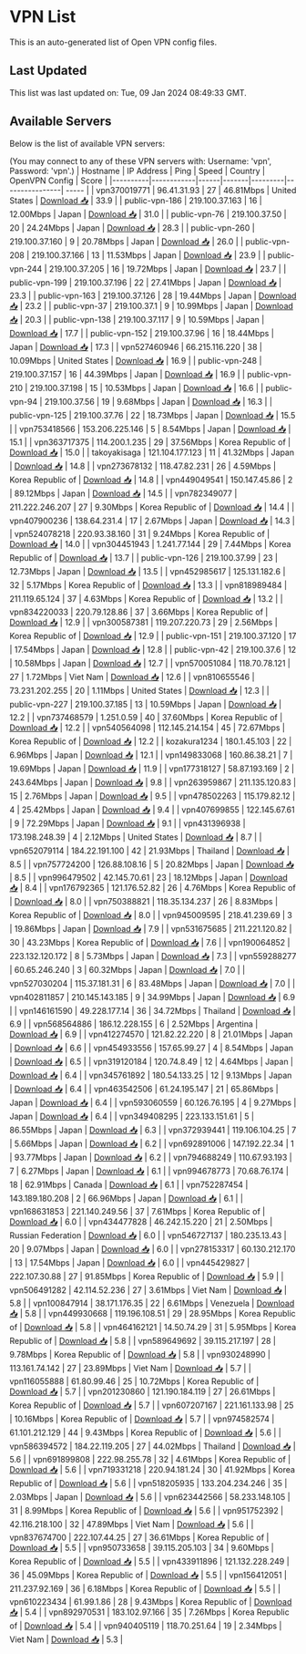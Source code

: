 # VPN List

This is an auto-generated list of Open VPN config files.

## Last Updated

This list was last updated on: Tue, 09 Jan 2024 08:49:33 GMT.

## Available Servers

Below is the list of available VPN servers:

(You may connect to any of these VPN servers with: Username: 'vpn', Password: 'vpn'.)
| Hostname | IP Address | Ping | Speed | Country | OpenVPN Config | Score |
|----------|------------|------|-------|---------|----------------| ----- |
| vpn370019771 | 96.41.31.93 | 27 | 46.81Mbps | United States | [Download 📥](./configs/server_0_US.ovpn) | 33.9 |
| public-vpn-186 | 219.100.37.163 | 16 | 12.00Mbps | Japan | [Download 📥](./configs/server_1_JP.ovpn) | 31.0 |
| public-vpn-76 | 219.100.37.50 | 20 | 24.24Mbps | Japan | [Download 📥](./configs/server_2_JP.ovpn) | 28.3 |
| public-vpn-260 | 219.100.37.160 | 9 | 20.78Mbps | Japan | [Download 📥](./configs/server_3_JP.ovpn) | 26.0 |
| public-vpn-208 | 219.100.37.166 | 13 | 11.53Mbps | Japan | [Download 📥](./configs/server_4_JP.ovpn) | 23.9 |
| public-vpn-244 | 219.100.37.205 | 16 | 19.72Mbps | Japan | [Download 📥](./configs/server_5_JP.ovpn) | 23.7 |
| public-vpn-199 | 219.100.37.196 | 22 | 27.41Mbps | Japan | [Download 📥](./configs/server_6_JP.ovpn) | 23.3 |
| public-vpn-163 | 219.100.37.126 | 28 | 19.44Mbps | Japan | [Download 📥](./configs/server_7_JP.ovpn) | 23.2 |
| public-vpn-37 | 219.100.37.1 | 9 | 10.99Mbps | Japan | [Download 📥](./configs/server_8_JP.ovpn) | 20.3 |
| public-vpn-138 | 219.100.37.117 | 9 | 10.59Mbps | Japan | [Download 📥](./configs/server_9_JP.ovpn) | 17.7 |
| public-vpn-152 | 219.100.37.96 | 16 | 18.44Mbps | Japan | [Download 📥](./configs/server_10_JP.ovpn) | 17.3 |
| vpn527460946 | 66.215.116.220 | 38 | 10.09Mbps | United States | [Download 📥](./configs/server_11_US.ovpn) | 16.9 |
| public-vpn-248 | 219.100.37.157 | 16 | 44.39Mbps | Japan | [Download 📥](./configs/server_12_JP.ovpn) | 16.9 |
| public-vpn-210 | 219.100.37.198 | 15 | 10.53Mbps | Japan | [Download 📥](./configs/server_13_JP.ovpn) | 16.6 |
| public-vpn-94 | 219.100.37.56 | 19 | 9.68Mbps | Japan | [Download 📥](./configs/server_14_JP.ovpn) | 16.3 |
| public-vpn-125 | 219.100.37.76 | 22 | 18.73Mbps | Japan | [Download 📥](./configs/server_15_JP.ovpn) | 15.5 |
| vpn753418566 | 153.206.225.146 | 5 | 8.54Mbps | Japan | [Download 📥](./configs/server_16_JP.ovpn) | 15.1 |
| vpn363717375 | 114.200.1.235 | 29 | 37.56Mbps | Korea Republic of | [Download 📥](./configs/server_17_KR.ovpn) | 15.0 |
| takoyakisaga | 121.104.177.123 | 11 | 41.32Mbps | Japan | [Download 📥](./configs/server_18_JP.ovpn) | 14.8 |
| vpn273678132 | 118.47.82.231 | 26 | 4.59Mbps | Korea Republic of | [Download 📥](./configs/server_19_KR.ovpn) | 14.8 |
| vpn449049541 | 150.147.45.86 | 2 | 89.12Mbps | Japan | [Download 📥](./configs/server_20_JP.ovpn) | 14.5 |
| vpn782349077 | 211.222.246.207 | 27 | 9.30Mbps | Korea Republic of | [Download 📥](./configs/server_21_KR.ovpn) | 14.4 |
| vpn407900236 | 138.64.231.4 | 17 | 2.67Mbps | Japan | [Download 📥](./configs/server_22_JP.ovpn) | 14.3 |
| vpn524078218 | 220.93.38.160 | 31 | 9.24Mbps | Korea Republic of | [Download 📥](./configs/server_23_KR.ovpn) | 14.0 |
| vpn304451943 | 1.241.77.144 | 29 | 7.44Mbps | Korea Republic of | [Download 📥](./configs/server_24_KR.ovpn) | 13.7 |
| public-vpn-126 | 219.100.37.99 | 23 | 12.73Mbps | Japan | [Download 📥](./configs/server_25_JP.ovpn) | 13.5 |
| vpn452985617 | 125.131.182.6 | 32 | 5.17Mbps | Korea Republic of | [Download 📥](./configs/server_26_KR.ovpn) | 13.3 |
| vpn818989484 | 211.119.65.124 | 37 | 4.63Mbps | Korea Republic of | [Download 📥](./configs/server_27_KR.ovpn) | 13.2 |
| vpn834220033 | 220.79.128.86 | 37 | 3.66Mbps | Korea Republic of | [Download 📥](./configs/server_28_KR.ovpn) | 12.9 |
| vpn300587381 | 119.207.220.73 | 29 | 2.56Mbps | Korea Republic of | [Download 📥](./configs/server_29_KR.ovpn) | 12.9 |
| public-vpn-151 | 219.100.37.120 | 17 | 17.54Mbps | Japan | [Download 📥](./configs/server_30_JP.ovpn) | 12.8 |
| public-vpn-42 | 219.100.37.6 | 12 | 10.58Mbps | Japan | [Download 📥](./configs/server_31_JP.ovpn) | 12.7 |
| vpn570051084 | 118.70.78.121 | 27 | 1.72Mbps | Viet Nam | [Download 📥](./configs/server_32_VN.ovpn) | 12.6 |
| vpn810655546 | 73.231.202.255 | 20 | 1.11Mbps | United States | [Download 📥](./configs/server_33_US.ovpn) | 12.3 |
| public-vpn-227 | 219.100.37.185 | 13 | 10.59Mbps | Japan | [Download 📥](./configs/server_34_JP.ovpn) | 12.2 |
| vpn737468579 | 1.251.0.59 | 40 | 37.60Mbps | Korea Republic of | [Download 📥](./configs/server_35_KR.ovpn) | 12.2 |
| vpn540564098 | 112.145.214.154 | 45 | 72.67Mbps | Korea Republic of | [Download 📥](./configs/server_36_KR.ovpn) | 12.2 |
| kozakura1234 | 180.1.45.103 | 22 | 6.96Mbps | Japan | [Download 📥](./configs/server_37_JP.ovpn) | 12.1 |
| vpn149833068 | 160.86.38.21 | 7 | 19.69Mbps | Japan | [Download 📥](./configs/server_38_JP.ovpn) | 11.9 |
| vpn177318127 | 58.87.193.169 | 2 | 243.64Mbps | Japan | [Download 📥](./configs/server_39_JP.ovpn) | 9.8 |
| vpn263959867 | 211.135.120.83 | 15 | 2.76Mbps | Japan | [Download 📥](./configs/server_40_JP.ovpn) | 9.5 |
| vpn478502263 | 115.179.82.12 | 4 | 25.42Mbps | Japan | [Download 📥](./configs/server_41_JP.ovpn) | 9.4 |
| vpn407699855 | 122.145.67.61 | 9 | 72.29Mbps | Japan | [Download 📥](./configs/server_42_JP.ovpn) | 9.1 |
| vpn431396938 | 173.198.248.39 | 4 | 2.12Mbps | United States | [Download 📥](./configs/server_43_US.ovpn) | 8.7 |
| vpn652079114 | 184.22.191.100 | 42 | 21.93Mbps | Thailand | [Download 📥](./configs/server_44_TH.ovpn) | 8.5 |
| vpn757724200 | 126.88.108.16 | 5 | 20.82Mbps | Japan | [Download 📥](./configs/server_45_JP.ovpn) | 8.5 |
| vpn996479502 | 42.145.70.61 | 23 | 18.12Mbps | Japan | [Download 📥](./configs/server_46_JP.ovpn) | 8.4 |
| vpn176792365 | 121.176.52.82 | 26 | 4.76Mbps | Korea Republic of | [Download 📥](./configs/server_47_KR.ovpn) | 8.0 |
| vpn750388821 | 118.35.134.237 | 26 | 8.83Mbps | Korea Republic of | [Download 📥](./configs/server_48_KR.ovpn) | 8.0 |
| vpn945009595 | 218.41.239.69 | 3 | 19.86Mbps | Japan | [Download 📥](./configs/server_49_JP.ovpn) | 7.9 |
| vpn531675685 | 211.221.120.82 | 30 | 43.23Mbps | Korea Republic of | [Download 📥](./configs/server_50_KR.ovpn) | 7.6 |
| vpn190064852 | 223.132.120.172 | 8 | 5.73Mbps | Japan | [Download 📥](./configs/server_51_JP.ovpn) | 7.3 |
| vpn559288277 | 60.65.246.240 | 3 | 60.32Mbps | Japan | [Download 📥](./configs/server_52_JP.ovpn) | 7.0 |
| vpn527030204 | 115.37.181.31 | 6 | 83.48Mbps | Japan | [Download 📥](./configs/server_53_JP.ovpn) | 7.0 |
| vpn402811857 | 210.145.143.185 | 9 | 34.99Mbps | Japan | [Download 📥](./configs/server_54_JP.ovpn) | 6.9 |
| vpn146161590 | 49.228.177.14 | 36 | 34.72Mbps | Thailand | [Download 📥](./configs/server_55_TH.ovpn) | 6.9 |
| vpn568564886 | 186.12.228.155 | 6 | 2.52Mbps | Argentina | [Download 📥](./configs/server_56_AR.ovpn) | 6.9 |
| vpn412274570 | 121.82.22.220 | 8 | 21.01Mbps | Japan | [Download 📥](./configs/server_57_JP.ovpn) | 6.6 |
| vpn454933556 | 157.65.99.27 | 4 | 8.54Mbps | Japan | [Download 📥](./configs/server_58_JP.ovpn) | 6.5 |
| vpn319120184 | 120.74.8.49 | 12 | 4.64Mbps | Japan | [Download 📥](./configs/server_59_JP.ovpn) | 6.4 |
| vpn345761892 | 180.54.133.25 | 12 | 9.13Mbps | Japan | [Download 📥](./configs/server_60_JP.ovpn) | 6.4 |
| vpn463542506 | 61.24.195.147 | 21 | 65.86Mbps | Japan | [Download 📥](./configs/server_61_JP.ovpn) | 6.4 |
| vpn593060559 | 60.126.76.195 | 4 | 9.27Mbps | Japan | [Download 📥](./configs/server_62_JP.ovpn) | 6.4 |
| vpn349408295 | 223.133.151.61 | 5 | 86.55Mbps | Japan | [Download 📥](./configs/server_63_JP.ovpn) | 6.3 |
| vpn372939441 | 119.106.104.25 | 7 | 5.66Mbps | Japan | [Download 📥](./configs/server_64_JP.ovpn) | 6.2 |
| vpn692891006 | 147.192.22.34 | 1 | 93.77Mbps | Japan | [Download 📥](./configs/server_65_JP.ovpn) | 6.2 |
| vpn794688249 | 110.67.93.193 | 7 | 6.27Mbps | Japan | [Download 📥](./configs/server_66_JP.ovpn) | 6.1 |
| vpn994678773 | 70.68.76.174 | 18 | 62.91Mbps | Canada | [Download 📥](./configs/server_67_CA.ovpn) | 6.1 |
| vpn752287454 | 143.189.180.208 | 2 | 66.96Mbps | Japan | [Download 📥](./configs/server_68_JP.ovpn) | 6.1 |
| vpn168631853 | 221.140.249.56 | 37 | 7.61Mbps | Korea Republic of | [Download 📥](./configs/server_69_KR.ovpn) | 6.0 |
| vpn434477828 | 46.242.15.220 | 21 | 2.50Mbps | Russian Federation | [Download 📥](./configs/server_70_RU.ovpn) | 6.0 |
| vpn546727137 | 180.235.13.43 | 20 | 9.07Mbps | Japan | [Download 📥](./configs/server_71_JP.ovpn) | 6.0 |
| vpn278153317 | 60.130.212.170 | 13 | 17.54Mbps | Japan | [Download 📥](./configs/server_72_JP.ovpn) | 6.0 |
| vpn445429827 | 222.107.30.88 | 27 | 91.85Mbps | Korea Republic of | [Download 📥](./configs/server_73_KR.ovpn) | 5.9 |
| vpn506491282 | 42.114.52.236 | 27 | 3.61Mbps | Viet Nam | [Download 📥](./configs/server_74_VN.ovpn) | 5.8 |
| vpn100847914 | 38.171.176.35 | 22 | 6.61Mbps | Venezuela | [Download 📥](./configs/server_75_VE.ovpn) | 5.8 |
| vpn449930668 | 119.196.108.51 | 29 | 28.95Mbps | Korea Republic of | [Download 📥](./configs/server_76_KR.ovpn) | 5.8 |
| vpn464162121 | 14.50.74.29 | 31 | 5.95Mbps | Korea Republic of | [Download 📥](./configs/server_77_KR.ovpn) | 5.8 |
| vpn589649692 | 39.115.217.197 | 28 | 9.78Mbps | Korea Republic of | [Download 📥](./configs/server_78_KR.ovpn) | 5.8 |
| vpn930248990 | 113.161.74.142 | 27 | 23.89Mbps | Viet Nam | [Download 📥](./configs/server_79_VN.ovpn) | 5.7 |
| vpn116055888 | 61.80.99.46 | 25 | 10.72Mbps | Korea Republic of | [Download 📥](./configs/server_80_KR.ovpn) | 5.7 |
| vpn201230860 | 121.190.184.119 | 27 | 26.61Mbps | Korea Republic of | [Download 📥](./configs/server_81_KR.ovpn) | 5.7 |
| vpn607207167 | 221.161.133.98 | 25 | 10.16Mbps | Korea Republic of | [Download 📥](./configs/server_82_KR.ovpn) | 5.7 |
| vpn974582574 | 61.101.212.129 | 44 | 9.43Mbps | Korea Republic of | [Download 📥](./configs/server_83_KR.ovpn) | 5.6 |
| vpn586394572 | 184.22.119.205 | 27 | 44.02Mbps | Thailand | [Download 📥](./configs/server_84_TH.ovpn) | 5.6 |
| vpn691899808 | 222.98.255.78 | 32 | 4.61Mbps | Korea Republic of | [Download 📥](./configs/server_85_KR.ovpn) | 5.6 |
| vpn719331218 | 220.94.181.24 | 30 | 41.92Mbps | Korea Republic of | [Download 📥](./configs/server_86_KR.ovpn) | 5.6 |
| vpn518205935 | 133.204.234.246 | 35 | 2.03Mbps | Japan | [Download 📥](./configs/server_87_JP.ovpn) | 5.6 |
| vpn623442566 | 58.233.148.105 | 31 | 8.99Mbps | Korea Republic of | [Download 📥](./configs/server_88_KR.ovpn) | 5.6 |
| vpn951752392 | 42.116.218.100 | 32 | 47.89Mbps | Viet Nam | [Download 📥](./configs/server_89_VN.ovpn) | 5.6 |
| vpn837674700 | 222.107.44.25 | 27 | 36.61Mbps | Korea Republic of | [Download 📥](./configs/server_90_KR.ovpn) | 5.5 |
| vpn950733658 | 39.115.205.103 | 34 | 9.60Mbps | Korea Republic of | [Download 📥](./configs/server_91_KR.ovpn) | 5.5 |
| vpn433911896 | 121.132.228.249 | 36 | 45.09Mbps | Korea Republic of | [Download 📥](./configs/server_92_KR.ovpn) | 5.5 |
| vpn156412051 | 211.237.92.169 | 36 | 6.18Mbps | Korea Republic of | [Download 📥](./configs/server_93_KR.ovpn) | 5.5 |
| vpn610223434 | 61.99.1.86 | 28 | 9.43Mbps | Korea Republic of | [Download 📥](./configs/server_94_KR.ovpn) | 5.4 |
| vpn892970531 | 183.102.97.166 | 35 | 7.26Mbps | Korea Republic of | [Download 📥](./configs/server_95_KR.ovpn) | 5.4 |
| vpn940405119 | 118.70.251.64 | 19 | 2.34Mbps | Viet Nam | [Download 📥](./configs/server_96_VN.ovpn) | 5.3 |
